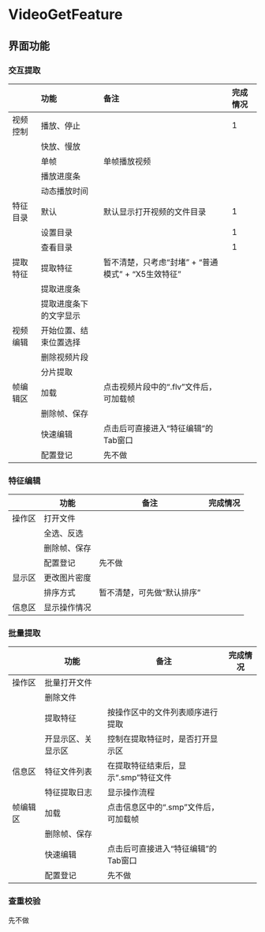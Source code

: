 # VideoGetFeature

## 界面功能

### 交互提取

|          | 功能                   | 备注                                               | 完成情况 |
| :------- | :--------------------- | :------------------------------------------------- | :------- |
| 视频控制 | 播放、停止             |                                                    | 1        |
|          | 快放、慢放             |                                                    |          |
|          | 单帧                   | 单帧播放视频                                       |          |
|          | 播放进度条             |                                                    |          |
|          | 动态播放时间           |                                                    |          |
| 特征目录 | 默认                   | 默认显示打开视频的文件目录                         | 1        |
|          | 设置目录               |                                                    | 1        |
|          | 查看目录               |                                                    | 1        |
| 提取特征 | 提取特征               | 暂不清楚，只考虑“封堵” + “普通模式” + “X5生效特征” |          |
|          | 提取进度条             |                                                    |          |
|          | 提取进度条下的文字显示 |                                                    |          |
| 视频编辑 | 开始位置、结束位置选择 |                                                    |          |
|          | 删除视频片段           |                                                    |          |
|          | 分片提取               |                                                    |          |
| 帧编辑区 | 加载                   | 点击视频片段中的“.flv”文件后，可加载帧             |          |
|          | 删除帧、保存           |                                                    |          |
|          | 快速编辑               | 点击后可直接进入“特征编辑”的Tab窗口                |          |
|          | 配置登记               | 先不做                                             |          |

### 特征编辑

|        | 功能         | 备注                       | 完成情况 |
| ------ | ------------ | -------------------------- | -------- |
| 操作区 | 打开文件     |                            |          |
|        | 全选、反选   |                            |          |
|        | 删除帧、保存 |                            |          |
|        | 配置登记     | 先不做                     |          |
| 显示区 | 更改图片密度 |                            |          |
|        | 排序方式     | 暂不清楚，可先做“默认排序” |          |
| 信息区 | 显示操作情况 |                            |          |

### 批量提取

|          | 功能               | 备注                                 | 完成情况 |
| -------- | ------------------ | ------------------------------------ | -------- |
| 操作区   | 批量打开文件       |                                      |          |
|          | 删除文件           |                                      |          |
|          | 提取特征           | 按操作区中的文件列表顺序进行提取     |          |
|          | 开显示区、关显示区 | 控制在提取特征时，是否打开显示区     |          |
| 信息区   | 特征文件列表       | 在提取特征结束后，显示“.smp”特征文件 |          |
|          | 特征提取日志       | 显示操作流程                         |          |
| 帧编辑区 | 加载               | 点击信息区中的“.smp”文件后，可加载帧 |          |
|          | 删除帧、保存       |                                      |          |
|          | 快速编辑           | 点击后可直接进入“特征编辑”的Tab窗口  |          |
|          | 配置登记           | 先不做                               |          |

### 查重校验

先不做